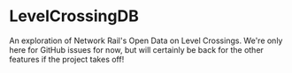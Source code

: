 # LevelCrossingDB
An exploration of Network Rail's Open Data on Level Crossings.
We're only here for GitHub issues for now, but will certainly be back for the other features if the project takes off!
